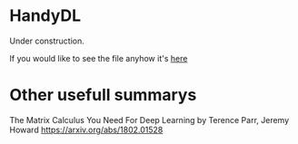 # HandyDL
Under construction.

If you would like to see the file anyhow it's [here](https://github.com/konopczynski/HandyDL/blob/master/Handy_Derivatives.pdf)

# Other usefull summarys
The Matrix Calculus You Need For Deep Learning by Terence Parr, Jeremy Howard
https://arxiv.org/abs/1802.01528
